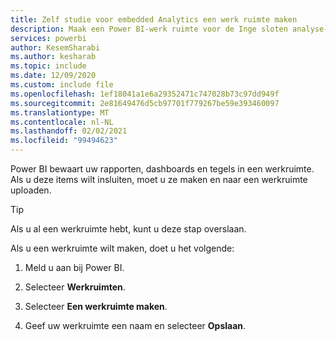```yaml
---
title: Zelf studie voor embedded Analytics een werk ruimte maken
description: Maak een Power BI-werk ruimte voor de Inge sloten analyse-zelf studies.
services: powerbi
author: KesemSharabi
ms.author: kesharab
ms.topic: include
ms.date: 12/09/2020
ms.custom: include file
ms.openlocfilehash: 1ef18041a1e6a29352471c747028b73c97dd949f
ms.sourcegitcommit: 2e81649476d5cb97701f779267be59e393460097
ms.translationtype: MT
ms.contentlocale: nl-NL
ms.lasthandoff: 02/02/2021
ms.locfileid: "99494623"
---
```

Power BI bewaart uw rapporten, dashboards en tegels in een werkruimte. Als u deze items wilt insluiten, moet u ze maken en naar een werkruimte uploaden.

>[!TIP]
>Als u al een werkruimte hebt, kunt u deze stap overslaan.

Als u een werkruimte wilt maken, doet u het volgende:

1. Meld u aan bij Power BI.

2. Selecteer **Werkruimten**.

3. Selecteer **Een werkruimte maken**.

4. Geef uw werkruimte een naam en selecteer **Opslaan**.